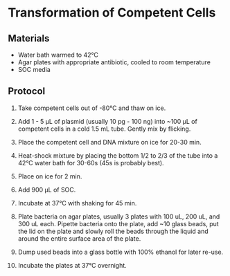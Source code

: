 # Transformation of Competent Cells

## Materials

- Water bath warmed to 42°C
- Agar plates with appropriate antibiotic, cooled to room temperature
- SOC media

## Protocol

1. Take competent cells out of -80°C and thaw on ice.

2. Add 1 - 5 μL of plasmid (usually 10 pg - 100 ng) into ~100 μL of competent cells in a cold 1.5 mL tube. Gently mix by flicking.

3. Place the competent cell and DNA mixture on ice for 20-30 min.

4. Heat-shock mixture by placing the bottom 1/2 to 2/3 of the tube into a 42°C water bath for 30-60s (45s is probably best).

7. Place on ice for 2 min.

8. Add 900 μL of SOC.

9. Incubate at 37°C with shaking for 45 min.

10. Plate bacteria on agar plates, usually 3 plates with 100 uL, 200 uL, and 300 uL each. Pipette bacteria onto the plate, add ~10 glass beads, put the lid on the plate and slowly roll the beads through the liquid and around the entire surface area of the plate.

11. Dump used beads into a glass bottle with 100% ethanol for later re-use.

12. Incubate the plates at 37°C overnight.
